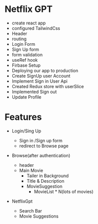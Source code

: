 # Netflix GPT

- create react app
- configured TailwindCss
- Header
- routing
- Login Form
- Sign Up form
- form validation
- useRef hook
- Firbase Setup
- Deploying our app to production
- Create SignUp user Account
- Implement Sign in User Api
- Created Redux store with userSlice
- Implemented Sign out
- Update Profile

# Features
- Login/Sing Up 
    - Sign in /Sign up form
    - redirect to Browse page

- Browse(after authentication)
    - header
    - Main Movie
        - Tailer in Background
        - Title & Description
        - MovieSuggestion
            - MovieList * N(lots of movies)

- NetflixGpt
    - Search Bar
    - Movie Suggestions

